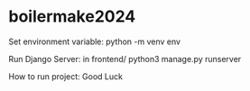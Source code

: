 # boilermake2024

Set environment variable: python -m venv env

Run Django Server: in frontend/ python3 manage.py runserver

How to run project: Good Luck
